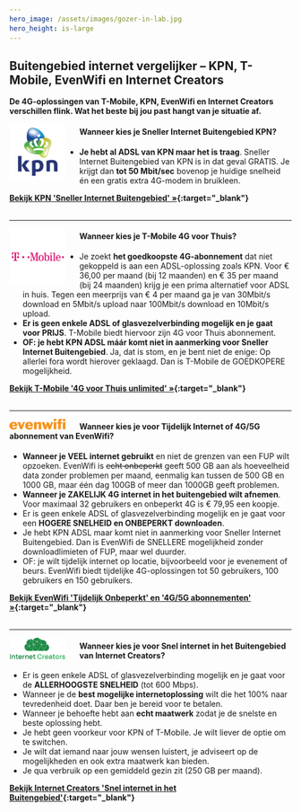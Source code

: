 ```yaml
---
hero_image: /assets/images/gozer-in-lab.jpg
hero_height: is-large
---
```


## Buitengebied internet vergelijker – KPN, T-Mobile, EvenWifi en Internet Creators

**De 4G-oplossingen van T-Mobile, KPN, EvenWifi en Internet Creators verschillen flink. Wat het beste bij jou past hangt van je situatie af.**


<img style="width:100px; float:left; padding-right:25px;" src="/assets/images/logo-KPN.png" alt="KPN Logo">

#### Wanneer kies je Sneller Internet Buitengebied KPN?

- **Je hebt al ADSL van KPN maar het is traag**. Sneller Internet Buitengebied van KPN is in dat geval GRATIS. Je krijgt dan **tot 50 Mbit/sec** bovenop je huidige snelheid én een gratis extra 4G-modem in bruikleen.

**[Bekijk KPN &#39;Sneller Internet Buitengebied&#39; »](/kpn/){:target="_blank"}**
<br /><br />

---

<img style="width:100px; float:left;  padding-right:25px;" src="/assets/images/T-Mobile-Logo.jpg" alt="T-mobile Logo">

#### **Wanneer kies je T-Mobile 4G voor Thuis?**

- Je zoekt **het goedkoopste 4G-abonnement** dat niet gekoppeld is aan een ADSL-oplossing zoals KPN. Voor € 36,00 per maand (bij 12 maanden) en € 35 per maand (bij 24 maanden) krijg je een prima alternatief voor ADSL in huis. Tegen een meerprijs van € 4 per maand ga je van 30Mbit/s download en 5Mbit/s upload naar 100Mbit/s download en 10Mbit/s upload.
- **Er is geen enkele ADSL of glasvezelverbinding mogelijk en je gaat voor PRIJS**. T-Mobile biedt hiervoor zijn 4G voor Thuis abonnement.
- **OF: je hebt KPN ADSL máár komt niet in aanmerking voor Sneller Internet Buitengebied**. Ja, dat is stom, en je bent niet de enige: Op allerlei fora wordt hierover geklaagd. Dan is T-Mobile de GOEDKOPERE mogelijkheid.

**[Bekijk T-Mobile &#39;4G voor Thuis unlimited&#39; »](/tmobile/){:target="_blank"}**
<br /><br />

---

<img style="width:100px; float:left;  padding-right:25px;" src="/assets/images/evenwifi_logo.png" alt="Evenwifi Logo">

#### Wanneer kies je voor Tijdelijk Internet of 4G/5G abonnement van EvenWifi?

- **Wanneer je VEEL internet gebruikt** en niet de grenzen van een FUP wilt opzoeken. EvenWifi is ~~echt onbeperkt~~ geeft 500 GB aan als hoeveelheid data zonder problemen per maand, eenmalig kan tussen de 500 GB en 1000 GB, maar één dag 100GB of meer dan 1000GB geeft problemen.
- **Wanneer je ZAKELIJK 4G internet in het buitengebied wilt afnemen**. Voor maximaal 32 gebruikers en onbeperkt 4G is € 79,95 een koopje.
- Er is geen enkele ADSL of glasvezelverbinding mogelijk en je gaat voor een **HOGERE SNELHEID en ONBEPERKT downloaden**.
- Je hebt KPN ADSL maar komt niet in aanmerking voor Sneller Internet Buitengebied. Dan is EvenWifi de SNELLERE mogelijkheid zonder downloadlimieten of FUP, maar wel duurder.
- OF: je wilt tijdelijk internet op locatie, bijvoorbeeld voor je evenement of beurs. EvenWifi biedt tijdelijke 4G-oplossingen tot 50 gebruikers, 100 gebruikers en 150 gebruikers.

**[Bekijk EvenWifi &#39;Tijdelijk Onbeperkt&#39; en &#39;4G/5G abonnementen&#39; »](/evenwifi/){:target="_blank"}**
<br /><br />

---

<img style="width:100px; float:left; padding-right:25px;" src="/assets/images/internet-creators-logo.png" alt="Internet creators Logo">

#### Wanneer kies je voor Snel internet in het Buitengebied van Internet Creators?
- Er is geen enkele ADSL of glasvezelverbinding mogelijk en je gaat voor de **ALLERHOOGSTE SNELHEID** (tot 600 Mbps).
- Wanneer je de **best mogelijke internetoplossing** wilt die het 100% naar tevredenheid doet. Daar ben je bereid voor te betalen.
- Wanneer je behoefte hebt aan **echt maatwerk** zodat je de snelste en beste oplossing hebt.
- Je hebt geen voorkeur voor KPN of T-Mobile. Je wilt liever de optie om te switchen.
- Je wilt dat iemand naar jouw wensen luistert, je adviseert op de mogelijkheden en ook extra maatwerk kan bieden.
- Je qua verbruik op een gemiddeld gezin zit (250 GB per maand).

**[Bekijk Internet Creators &#39;Snel internet in het Buitengebied&#39;](/internetcreators/){:target="_blank"}**
